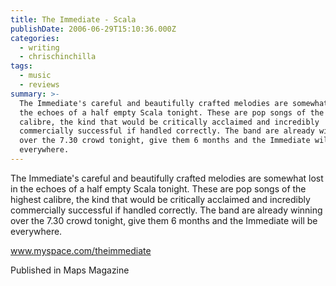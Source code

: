 ```yaml
---
title: The Immediate - Scala
publishDate: 2006-06-29T15:10:36.000Z
categories:
  - writing
  - chrischinchilla
tags:
  - music
  - reviews
summary: >-
  The Immediate's careful and beautifully crafted melodies are somewhat lost in
  the echoes of a half empty Scala tonight. These are pop songs of the highest
  calibre, the kind that would be critically acclaimed and incredibly
  commercially successful if handled correctly. The band are already winning
  over the 7.30 crowd tonight, give them 6 months and the Immediate will be
  everywhere.
---
```


The Immediate's careful and beautifully crafted melodies are somewhat lost in the echoes of a half empty Scala tonight. These are pop songs of the highest calibre, the kind that would be critically acclaimed and incredibly commercially successful if handled correctly. The band are already winning over the 7.30 crowd tonight, give them 6 months and the Immediate will be everywhere.

<a href='https://www.myspace.com/theimmediate' target='_blank'>www.myspace.com/theimmediate</a>

Published in Maps Magazine
